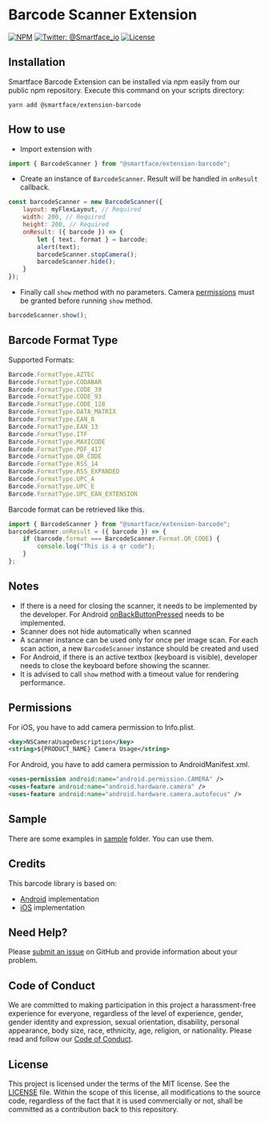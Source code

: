 # Barcode Scanner Extension
[![NPM](https://img.shields.io/npm/v/@smartface/extension-barcode?style=flat-square)](https://www.npmjs.com/package/@smartface/extension-barcode)
[![Twitter: @Smartface_io](https://img.shields.io/badge/contact-@Smartface_io-blue.svg?style=flat)](https://twitter.com/smartface_io)
[![License](https://img.shields.io/badge/license-MIT-green.svg?style=flat)](https://raw.githubusercontent.com/smartface/sf-extension-barcode/master/LICENSE)
## Installation
Smartface Barcode Extension can be installed via npm easily from our public npm repository. Execute this command on your scripts directory:
```shell
yarn add @smartface/extension-barcode
```
## How to use
- Import extension with
```javascript
import { BarcodeScanner } from "@smartface/extension-barcode";
```
- Create an instance of `BarcodeScanner`. Result will be handled in `onResult` callback.
```javascript
const barcodeScanner = new BarcodeScanner({
    layout: myFlexLayout, // Required
    width: 200, // Required
    height: 200, // Required
    onResult: ({ barcode }) => {
        let { text, format } = barcode;
        alert(text);
        barcodeScanner.stopCamera();
        barcodeScanner.hide();
    }
});
```
- Finally call `show` method with no parameters. Camera [permissions](#permissions) must be granted before running `show` method.
```javascript
barcodeScanner.show();
```

## Barcode Format Type
Supported Formats: 
```javascript
Barcode.FormatType.AZTEC
Barcode.FormatType.CODABAR
Barcode.FormatType.CODE_39
Barcode.FormatType.CODE_93
Barcode.FormatType.CODE_128
Barcode.FormatType.DATA_MATRIX
Barcode.FormatType.EAN_8
Barcode.FormatType.EAN_13
Barcode.FormatType.ITF
Barcode.FormatType.MAXICODE
Barcode.FormatType.PDF_417
Barcode.FormatType.QR_CODE
Barcode.FormatType.RSS_14
Barcode.FormatType.RSS_EXPANDED
Barcode.FormatType.UPC_A
Barcode.FormatType.UPC_E
Barcode.FormatType.UPC_EAN_EXTENSION
```    

Barcode format can be retrieved like this.
```javascript
import { BarcodeScanner } from "@smartface/extension-barcode";
barcodeScanner.onResult = ({ barcode }) => {
    if (barcode.format === BarcodeScanner.Format.QR_CODE) {
        console.log("This is a qr code");
    }
};
```    
## Notes
- If there is a need for closing the scanner, it needs to be implemented by the developer. For Android [onBackButtonPressed](http://ref.smartface.io/#!/api/UI.Page-event-onBackButtonPressed) needs to be implemented.
- Scanner does not hide automatically when scanned
- A scanner instance can be used only for once per image scan. For each scan action, a new `BarcodeScanner` instance should be created and used
- For Android, if there is an active textbox (keyboard is visible), developer needs to close the keyboard before showing the scanner.
- It is advised to call `show` method with a timeout value for rendering performance.

## Permissions
 For iOS, you have to add camera permission to Info.plist.
```xml
<key>NSCameraUsageDescription</key>
<string>${PRODUCT_NAME} Camera Usage</string>
```
For Android, you have to add camera permission to AndroidManifest.xml.
```xml
<uses-permission android:name="android.permission.CAMERA" />
<uses-feature android:name="android.hardware.camera" />
<uses-feature android:name="android.hardware.camera.autofocus" />
```
## Sample
There are some examples in [sample](./sample) folder. You can use them.
## Credits
This barcode library is based on:
- [Android](https://github.com/dm77/barcodescanner) implementation
- [iOS](https://github.com/TheLevelUp/ZXingObjC) implementation
## Need Help?
Please [submit an issue](https://github.com/smartface/sf-extension-barcode/issues) on GitHub and provide information about your problem.
## Code of Conduct
We are committed to making participation in this project a harassment-free experience for everyone, regardless of the level of experience, gender, gender identity and expression, sexual orientation, disability, personal appearance, body size, race, ethnicity, age, religion, or nationality.
Please read and follow our [Code of Conduct](https://github.com/smartface/sf-extension-barcode/blob/master/CODE_OF_CONDUCT.md).
## License
This project is licensed under the terms of the MIT license. See the [LICENSE](https://raw.githubusercontent.com/smartface/sf-extension-barcode/master/LICENSE) file. Within the scope of this license, all modifications to the source code, regardless of the fact that it is used commercially or not, shall be committed as a contribution back to this repository.
